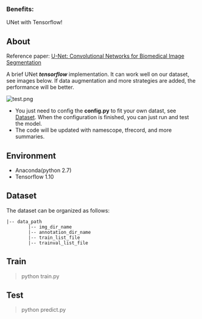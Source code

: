 ### Benefits: 

UNet with Tensorflow!

## About

Reference paper: [U-Net: Convolutional Networks for Biomedical Image Segmentation](https://arxiv.org/pdf/1505.04597v1.pdf)


A brief UNet ***tensorflow*** implementation. It can work well on our dataset, see images below. If data augmentation and more strategies are added,
the performance will be better.

![test.png](./test.png)


+ You just need to config the **config.py** to fit your own datast, see [Dataset](#dataset). When the configuration is finished, you can just run and test the model.
+ The code will be updated with namescope, tfrecord, and more summaries.

    

## Environment

+ Anaconda(python 2.7)
+ Tensorflow 1.10

## <span id = 'dataset'>Dataset</span>

The dataset can be organized as follows:

```
|-- data_path
        |-- img_dir_name
        |-- annotation_dir_name
        |-- train_list_file
        |-- trainval_list_file

```

## Train

> python train.py

## Test

> python predict.py


